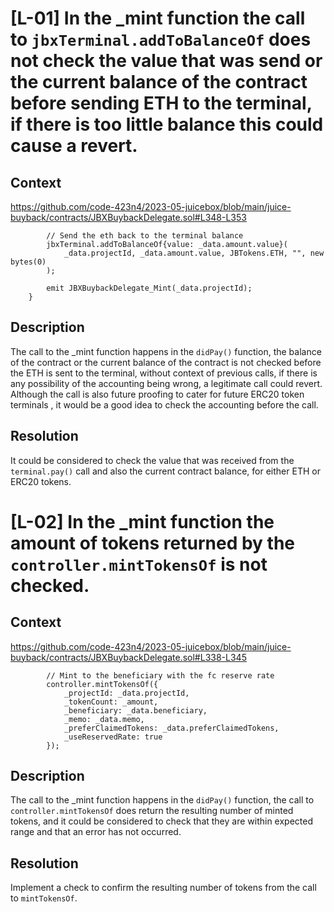 # [L-01] In the _mint function the call to `jbxTerminal.addToBalanceOf` does not check the value that was send or the current balance of the contract before sending ETH to the terminal, if there is too little balance this could cause a revert.
## Context
https://github.com/code-423n4/2023-05-juicebox/blob/main/juice-buyback/contracts/JBXBuybackDelegate.sol#L348-L353
```
        // Send the eth back to the terminal balance
        jbxTerminal.addToBalanceOf{value: _data.amount.value}(
            _data.projectId, _data.amount.value, JBTokens.ETH, "", new bytes(0)
        );

        emit JBXBuybackDelegate_Mint(_data.projectId);
    }
```
## Description
The call to the _mint function happens in the `didPay()` function, the balance of the contract or the current balance of the contract is not checked before the ETH is sent to the terminal, without context of previous calls, if there is any possibility of the accounting being wrong, a legitimate call could revert. Although the call is also future proofing to cater for future ERC20 token terminals , it would be a good idea to check the accounting before the call.

## Resolution
It could be considered to check the value that was received from the `terminal.pay()` call and also the current contract balance, for either ETH or ERC20 tokens.

# [L-02] In the _mint function the amount of tokens returned by the `controller.mintTokensOf` is not checked.
## Context
https://github.com/code-423n4/2023-05-juicebox/blob/main/juice-buyback/contracts/JBXBuybackDelegate.sol#L338-L345
```
        // Mint to the beneficiary with the fc reserve rate
        controller.mintTokensOf({
            _projectId: _data.projectId,
            _tokenCount: _amount,
            _beneficiary: _data.beneficiary,
            _memo: _data.memo,
            _preferClaimedTokens: _data.preferClaimedTokens,
            _useReservedRate: true
        });
```
## Description
The call to the _mint function happens in the `didPay()` function, the call to `controller.mintTokensOf` does return the resulting number of minted tokens, and it could be considered to check that they are within expected range and that an error has not occurred.

## Resolution
Implement a check to confirm the resulting number of tokens from the call to `mintTokensOf`.
